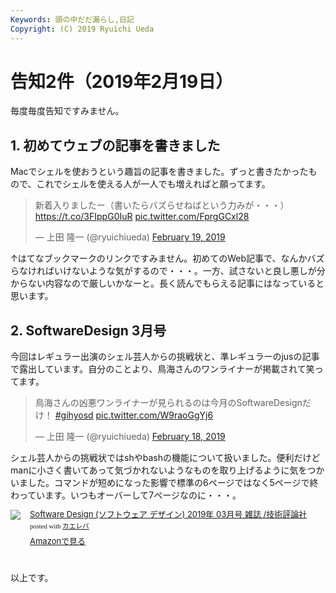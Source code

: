 ```yaml
---
Keywords: 頭の中だだ漏らし,日記
Copyright: (C) 2019 Ryuichi Ueda
---
```


# 告知2件（2019年2月19日）

毎度毎度告知ですみません。

## 1. 初めてウェブの記事を書きました

Macでシェルを使おうという趣旨の記事を書きました。ずっと書きたかったもので、これでシェルを使える人が一人でも増えればと願ってます。

<blockquote class="twitter-tweet" data-partner="tweetdeck"><p lang="ja" dir="ltr">新着入りましたー（書いたらバズらせねばという力みが・・・）<a href="https://t.co/3FIppG0IuR">https://t.co/3FIppG0IuR</a> <a href="https://t.co/FprgGCxl28">pic.twitter.com/FprgGCxl28</a></p>&mdash; 上田 隆一 (@ryuichiueda) <a href="https://twitter.com/ryuichiueda/status/1097844951612678145?ref_src=twsrc%5Etfw">February 19, 2019</a></blockquote>
<script async src="https://platform.twitter.com/widgets.js" charset="utf-8"></script>


↑はてなブックマークのリンクですみません。初めてのWeb記事で、なんかバズらなければいけないような気がするので・・・。一方、試さないと良し悪しが分からない内容なので厳しいかなーと。長く読んでもらえる記事にはなっていると思います。


## 2. SoftwareDesign 3月号

今回はレギュラー出演のシェル芸人からの挑戦状と、準レギュラーのjusの記事で露出しています。自分のことより、鳥海さんのワンライナーが掲載されて笑ってます。

<blockquote class="twitter-tweet" data-partner="tweetdeck"><p lang="ja" dir="ltr">鳥海さんの凶悪ワンライナーが見られるのは今月のSoftwareDesignだけ！ <a href="https://twitter.com/hashtag/gihyosd?src=hash&amp;ref_src=twsrc%5Etfw">#gihyosd</a> <a href="https://t.co/W9raoGgYj6">pic.twitter.com/W9raoGgYj6</a></p>&mdash; 上田 隆一 (@ryuichiueda) <a href="https://twitter.com/ryuichiueda/status/1097462723850326017?ref_src=twsrc%5Etfw">February 18, 2019</a></blockquote>
<script async src="https://platform.twitter.com/widgets.js" charset="utf-8"></script>

シェル芸人からの挑戦状ではshやbashの機能について扱いました。便利だけどmanに小さく書いてあって気づかれないようなものを取り上げるように気をつかいました。コマンドが短めになった影響で標準の6ページではなく5ページで終わっています。いつもオーバーして7ページなのに・・・。

<div class="kaerebalink-box" style="text-align:left;padding-bottom:20px;font-size:small;zoom: 1;overflow: hidden;"><div class="kaerebalink-image" style="float:left;margin:0 15px 10px 0;"><a href="https://hb.afl.rakuten.co.jp/hgc/g0000015.awxh2d4b.g0000015.awxh36b1/kaereba_main_201902192226482739?pc=https%3A%2F%2Fproduct.rakuten.co.jp%2Fproduct%2F-%2F5634133f5b2d2a88ca5b7b3b6a53a8f5%2F&m=http%3A%2F%2Fm.product.rakuten.co.jp%2Fproduct%2F5634133f5b2d2a88ca5b7b3b6a53a8f5%2F" target="_blank" ><img src="https://thumbnail.image.rakuten.co.jp/ran/img/1001/0004/910/058/270/392/10010004910058270392_1.jpg?_ex=320x320" style="border: none;" /></a></div><div class="kaerebalink-info" style="line-height:120%;zoom: 1;overflow: hidden;"><div class="kaerebalink-name" style="margin-bottom:10px;line-height:120%"><a href="https://hb.afl.rakuten.co.jp/hgc/g0000015.awxh2d4b.g0000015.awxh36b1/kaereba_main_201902192226482739?pc=https%3A%2F%2Fproduct.rakuten.co.jp%2Fproduct%2F-%2F5634133f5b2d2a88ca5b7b3b6a53a8f5%2F&m=http%3A%2F%2Fm.product.rakuten.co.jp%2Fproduct%2F5634133f5b2d2a88ca5b7b3b6a53a8f5%2F" target="_blank" >Software Design (ソフトウェア デザイン) 2019年 03月号 雑誌 /技術評論社</a><div class="kaerebalink-powered-date" style="font-size:8pt;margin-top:5px;font-family:verdana;line-height:120%">posted with <a href="https://kaereba.com" rel="nofollow" target="_blank">カエレバ</a></div></div><div class="kaerebalink-detail" style="margin-bottom:5px;"></div><div class="kaerebalink-link1" style="margin-top:10px;"><div class="shoplinkamazon" style="margin:5px 0"><a href="https://www.amazon.co.jp/gp/search?keywords=software%20design&__mk_ja_JP=%E3%82%AB%E3%82%BF%E3%82%AB%E3%83%8A&tag=ryuichiueda-22" target="_blank" >Amazonで見る</a></div></div></div><div class="booklink-footer" style="clear: left"></div></div>



以上です。

